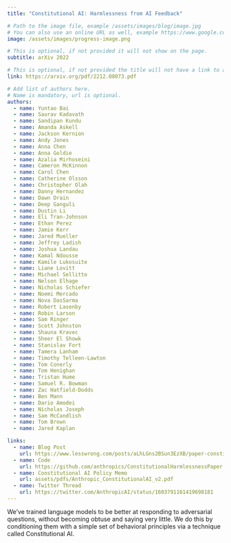 ```yaml
---
title: "Constitutional AI: Harmlessness from AI Feedback"

# Path to the image file, example /assets/images/blog/image.jpg
# You can also use an online URL as well, example https://www.google.com/image.jpg
image: /assets/images/progress-image.png

# This is optional, if not provided it will not show on the page.
subtitle: arXiv 2022

# This is optional, if not provided the title will not have a link to anywhere
link: https://arxiv.org/pdf/2212.08073.pdf

# Add list of authors here.
# Name is mandatory, url is optional.
authors:
  - name: Yuntao Bai
  - name: Saurav Kadavath
  - name: Sandipan Kundu
  - name: Amanda Askell
  - name: Jackson Kernion
  - name: Andy Jones
  - name: Anna Chen
  - name: Anna Goldie
  - name: Azalia Mirhoseini
  - name: Cameron McKinnon
  - name: Carol Chen
  - name: Catherine Olsson
  - name: Christopher Olah
  - name: Danny Hernandez
  - name: Dawn Drain
  - name: Deep Ganguli
  - name: Dustin Li
  - name: Eli Tran-Johnson
  - name: Ethan Perez
  - name: Jamie Kerr
  - name: Jared Mueller
  - name: Jeffrey Ladish
  - name: Joshua Landau
  - name: Kamal Ndousse
  - name: Kamile Lukosuite
  - name: Liane Lovitt
  - name: Michael Sellitto
  - name: Nelson Elhage
  - name: Nicholas Schiefer
  - name: Noemi Mercado
  - name: Nova DasSarma
  - name: Robert Lasenby
  - name: Robin Larson
  - name: Sam Ringer
  - name: Scott Johnston
  - name: Shauna Kravec
  - name: Sheer El Showk
  - name: Stanislav Fort
  - name: Tamera Lanham
  - name: Timothy Telleen-Lawton
  - name: Tom Conerly
  - name: Tom Henighan
  - name: Tristan Hume
  - name: Samuel R. Bowman
  - name: Zac Hatfield-Dodds
  - name: Ben Mann
  - name: Dario Amodei
  - name: Nicholas Joseph
  - name: Sam McCandlish
  - name: Tom Brown
  - name: Jared Kaplan

links:
  - name: Blog Post
    url: https://www.lesswrong.com/posts/aLhLGns2BSun3EzXB/paper-constitutional-ai-harmlessness-from-ai-feedback
  - name: Code
    url: https://github.com/anthropics/ConstitutionalHarmlessnessPaper
  - name: Constitutional AI Policy Memo
    url: assets/pdfs/Anthropic_ConstitutionalAI_v2.pdf
  - name: Twitter Thread
    url: https://twitter.com/AnthropicAI/status/1603791161419698181
---
```


<!--Abstract-->

We’ve trained language models to be better at responding to adversarial questions, without becoming obtuse and saying very little. We do this by conditioning them with a simple set of behavioral principles via a technique called Constitutional AI.
